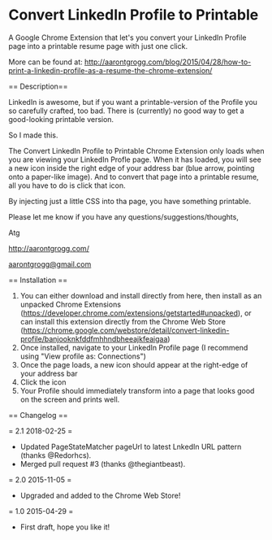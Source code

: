 Convert LinkedIn Profile to Printable
=====================================

A Google Chrome Extension that let's you convert your LinkedIn Profile page into a printable resume page with just one click.

More can be found at:
http://aarontgrogg.com/blog/2015/04/28/how-to-print-a-linkedin-profile-as-a-resume-the-chrome-extension/


== Description==

LinkedIn is awesome, but if you want a printable-version of the Profile you so carefully crafted,
too bad.  There is (currently) no good way to get a good-looking printable version.

So I made this.

The Convert LinkedIn Profile to Printable Chrome Extension only loads when you are viewing your LinkedIn Profle page. When it has loaded, 
you will see a new icon inside the right edge of your address bar (blue arrow, pointing onto a paper-like image).  And to convert 
that page into a printable resume, all you have to do is click that icon.

By injecting just a little CSS into tha page, you have something printable.

Please let me know if you have any questions/suggestions/thoughts,

Atg

http://aarontgrogg.com/

aarontgrogg@gmail.com


== Installation ==

1. You can either download and install directly from here, then install as an unpacked Chrome Extensions (https://developer.chrome.com/extensions/getstarted#unpacked), or can install this extension directly from the Chrome Web Store (https://chrome.google.com/webstore/detail/convert-linkedin-profile/banjooknkfddfmhhndbheeajkfeaigaa)
2. Once installed, navigate to your LinkedIn Profile page (I recommend using "View profile as: Connections")
3. Once the page loads, a new icon should appear at the right-edge of your address bar
4. Click the icon
5. Your Profile should immediately transform into a page that looks good on the screen and prints well.


== Changelog ==

= 2.1 2018-02-25 = 
* Updated PageStateMatcher pageUrl to latest LnkedIn URL pattern (thanks @Redorhcs).
* Merged pull request #3 (thanks @thegiantbeast).

= 2.0 2015-11-05 =
*  Upgraded and added to the Chrome Web Store!

= 1.0 2015-04-29 =
*  First draft, hope you like it!
